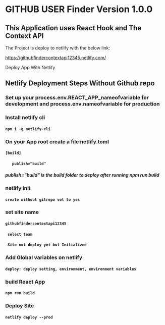 # GITHUB USER Finder Version 1.0.0

## This Application uses React Hook and The Context API


The Project is deploy to netlify with the below link:

https://githubfindercontextapi12345.netlify.com/


Deploy App With Netlify

## Netlify Deployment Steps Without Github repo

### Set up your process.env.REACT_APP_nameofvariable for development and process.env.nameofvariable for production

###  Install netlify cli
#### `npm i -g netlify-cli`

###  On your App root create a file netlify.toml
#### `[build]`
#### `   publish="build"`
##### publish="build" is the build folder to deploy after running npm run build


###  netlify init
#### `create without gitrepo set to yes`

###  set site name
#### `githubfindercontextapi12345`
#### ` select team`

#### ` Site not deploy yet but Initialized`
###  Add Global variables on netlify
#### ` deploy: deploy setting, environment, environment variables `

###  build React App
#### `npm run build`

###  Deploy Site
#### `netlify deploy --prod`


